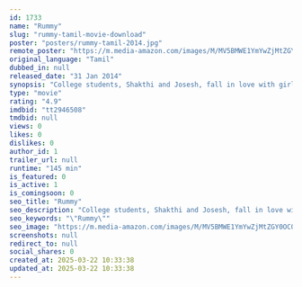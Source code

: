 ```yaml
---
id: 1733
name: "Rummy"
slug: "rummy-tamil-movie-download"
poster: "posters/rummy-tamil-2014.jpg"
remote_poster: "https://m.media-amazon.com/images/M/MV5BMWE1YmYwZjMtZGY0OC00YzhkLTljZGMtMjFmNzdhZTFlMTc0XkEyXkFqcGdeQXVyMTEzNzg0Mjkx._V1_SX300.jpg"
original_language: "Tamil"
dubbed_in: null
released_date: "31 Jan 2014"
synopsis: "College students, Shakthi and Josesh, fall in love with girls of the same family. When the family learns about the love affairs, they are ready to go to any length to save their honour."
type: "movie"
rating: "4.9"
imdbid: "tt2946508"
tmdbid: null
views: 0
likes: 0
dislikes: 0
author_id: 1
trailer_url: null
runtime: "145 min"
is_featured: 0
is_active: 1
is_comingsoon: 0
seo_title: "Rummy"
seo_description: "College students, Shakthi and Josesh, fall in love with girls of the same family. When the family learns about the love affairs, they are ready to go to any length to save their honour."
seo_keywords: "\"Rummy\""
seo_image: "https://m.media-amazon.com/images/M/MV5BMWE1YmYwZjMtZGY0OC00YzhkLTljZGMtMjFmNzdhZTFlMTc0XkEyXkFqcGdeQXVyMTEzNzg0Mjkx._V1_SX300.jpg"
screenshots: null
redirect_to: null
social_shares: 0
created_at: 2025-03-22 10:33:38
updated_at: 2025-03-22 10:33:38
---
```


